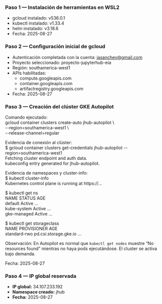 ### Paso 1 — Instalación de herramientas en WSL2
- gcloud instalado: v536.0.1
- kubectl instalado: v1.33.4
- helm instalado: v3.18.6
- Fecha: 2025-08-27

### Paso 2 — Configuración inicial de gcloud
- Autenticación completada con la cuenta: jasanchev@gmail.com
- Proyecto seleccionado: proyecto-jupyterhub-eia
- Región: southamerica-west1
- APIs habilitadas:
  - compute.googleapis.com
  - container.googleapis.com
  - artifactregistry.googleapis.com
- Fecha: 2025-08-27

### Paso 3 — Creación del clúster GKE Autopilot

Comando ejecutado:  
gcloud container clusters create-auto jhub-autopilot \  
  --region=southamerica-west1 \  
  --release-channel=regular  

Evidencia de conexión al clúster:  
$ gcloud container clusters get-credentials jhub-autopilot --region=southamerica-west1  
Fetching cluster endpoint and auth data.  
kubeconfig entry generated for jhub-autopilot.  

Evidencia de namespaces y cluster-info:  
$ kubectl cluster-info  
Kubernetes control plane is running at https://...  

$ kubectl get ns  
NAME              STATUS   AGE  
default           Active   ...  
kube-system       Active   ...  
gke-managed       Active   ...  

$ kubectl get storageclass  
NAME             PROVISIONER                AGE  
standard-rwo     pd.csi.storage.gke.io      ...  

Observación: En Autopilot es normal que `kubectl get nodes` muestre “No resources found” mientras no haya pods   ejecutándose. El cluster se activa bajo demanda.  

Fecha: 2025-08-27  

### Paso 4 — IP global reservada

- **IP global:** 34.107.233.192
- **Namespace creado:** jhub
- **Fecha:** 2025-08-27

